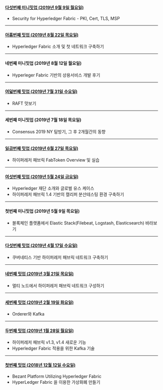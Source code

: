 #### [다섯번째 미니밋업 (2019년 9월 9일 월요일)](https://www.slideshare.net/mobile/secret/FeAiyfBQCBNksa)

- Security for Hyperledger Fabric - PKI, Cert, TLS, MSP

------

#### [아홉번째 밋업 (2019년 8월 22일 목요일)](https://github.com/hlkug/meetup/tree/master/201908)

- Hyperledger Fabric 소개 및 첫 네트워크 구축하기

------

#### 네번째 미니밋업 (2019년 8월 12일 월요일)

- Hyperleger Fabric 기반의 상용서비스 개발 후기

------

#### [여덟번째 밋업 (2019년 7월 31일 수요일)](https://github.com/hlkug/meetup/tree/master/201907)

- RAFT 맛보기

------

#### 세번째 미니밋업 (2019년 7월 18일 목요일)

- Consensus 2019 NY 탐방기, 그 후 2개월간의 동향

------

#### [일곱번째 밋업 (2019년 6월 27일 목요일)](https://github.com/hlkug/meetup/tree/master/201906)

- 하이퍼레저 패브릭 FabToken Overview 및 실습

------

#### [여섯번째 밋업 (2019년 5월 24일 금요일)](https://github.com/hlkug/meetup/tree/master/201905)

- Hyperledger 재단 소개와 글로벌 유스 케이스
- 하이퍼레저 패브릭 1.4 기반의 캘리퍼 분산테스팅 환경 구축하기

------

#### 첫번째 미니밋업 (2019년 5월 9일 목요일)

- 블록체인 플랫폼에서 Elastic Stack(Filebeat, Logstash, Elasticsearch) 바라보기

------

#### [다섯번째 밋업 (2019년 4월 17일 수요일)](https://github.com/hlkug/meetup/tree/master/201904)

- 쿠버네티스 기반 하이퍼레저 패브릭 네트워크 구축하기

---

#### [네번째 밋업 (2019년 3월 21일 목요일)](https://github.com/hlkug/meetup/tree/master/201903)

- 멀티 노드에서 하이퍼레저 패브릭 네트워크 구성하기

---

#### [세번째 밋업 (2019년 2월 19일 화요일)](https://github.com/hlkug/meetup/tree/master/201902)

- Orderer와 Kafka

---

#### [두번째 밋업 (2019년 1월 28일 월요일)](https://github.com/hlkug/meetup/tree/master/201901)

- 하이퍼레저 패브릭 v1.3, v1.4 새로운 기능
- Hyperledger Fabric 적용을 위한 Kafka 기술

---

#### [첫번째 밋업 (2018년 12월 12일 수요일)](https://github.com/hlkug/meetup/tree/master/201812)

* Bezant Platform Utilizing Hyperledger Fabric
* HyperLedger Fabric 을 이용한 가상화폐 만들기